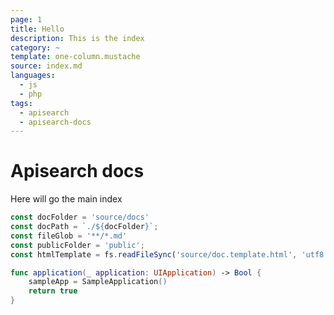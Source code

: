 ```yaml
---
page: 1
title: Hello
description: This is the index
category: ~
template: one-column.mustache
source: index.md
languages: 
  - js
  - php
tags:
  - apisearch
  - apisearch-docs
---
```



# Apisearch docs

Here will go the main index

```js
const docFolder = 'source/docs'
const docPath = `./${docFolder}`;
const fileGlob = '**/*.md'
const publicFolder = 'public';
const htmlTemplate = fs.readFileSync('source/doc.template.html', 'utf8')
```
    
```swift
func application(_ application: UIApplication) -> Bool {
    sampleApp = SampleApplication()
    return true
}
```